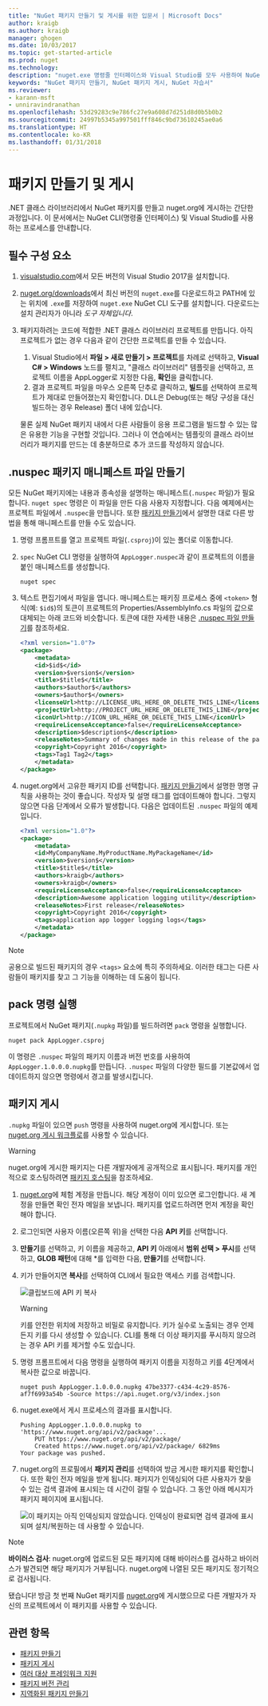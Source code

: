 ```yaml
---
title: "NuGet 패키지 만들기 및 게시를 위한 입문서 | Microsoft Docs"
author: kraigb
ms.author: kraigb
manager: ghogen
ms.date: 10/03/2017
ms.topic: get-started-article
ms.prod: nuget
ms.technology: 
description: "nuget.exe 명령줄 인터페이스와 Visual Studio를 모두 사용하여 NuGet 패키지를 만들고 게시하기 위한 연습 자습서입니다."
keywords: "NuGet 패키지 만들기, NuGet 패키지 게시, NuGet 자습서"
ms.reviewer:
- karann-msft
- unniravindranathan
ms.openlocfilehash: 53d29283c9e786fc27e9a608d7d251d8d0b5b0b2
ms.sourcegitcommit: 24997b5345a997501fff846c9bd73610245ae0a6
ms.translationtype: HT
ms.contentlocale: ko-KR
ms.lasthandoff: 01/31/2018
---
```

# <a name="create-and-publish-a-package"></a>패키지 만들기 및 게시

.NET 클래스 라이브러리에서 NuGet 패키지를 만들고 nuget.org에 게시하는 간단한 과정입니다. 이 문서에서는 NuGet CLI(명령줄 인터페이스) 및 Visual Studio를 사용하는 프로세스를 안내합니다.

## <a name="pre-requisites"></a>필수 구성 요소

1. [visualstudio.com](https://www.visualstudio.com/)에서 모든 버전의 Visual Studio 2017을 설치합니다.

1. [nuget.org/downloads](https://nuget.org/downloads)에서 최신 버전의 `nuget.exe`를 다운로드하고 PATH에 있는 위치에 `.exe`를 저장하여 `nuget.exe` NuGet CLI 도구를 설치합니다. 다운로드는 설치 관리자가 아니라 *도구 자체입니다*.

1. 패키지하려는 코드에 적합한 .NET 클래스 라이브러리 프로젝트를 만듭니다. 아직 프로젝트가 없는 경우 다음과 같이 간단한 프로젝트를 만들 수 있습니다.
    1. Visual Studio에서 **파일 > 새로 만들기 > 프로젝트**를 차례로 선택하고, **Visual C# > Windows** 노드를 펼치고, "클래스 라이브러리" 템플릿을 선택하고, 프로젝트 이름을 AppLogger로 지정한 다음, **확인**을 클릭합니다.
    1. 결과 프로젝트 파일을 마우스 오른쪽 단추로 클릭하고, **빌드**를 선택하여 프로젝트가 제대로 만들어졌는지 확인합니다. DLL은 Debug(또는 해당 구성을 대신 빌드하는 경우 Release) 폴더 내에 있습니다.

    물론 실제 NuGet 패키지 내에서 다른 사람들이 응용 프로그램을 빌드할 수 있는 많은 유용한 기능을 구현할 것입니다. 그러나 이 연습에서는 템플릿의 클래스 라이브러리가 패키지를 만드는 데 충분하므로 추가 코드를 작성하지 않습니다.

## <a name="create-the-nuspec-package-manifest-file"></a>.nuspec 패키지 매니페스트 파일 만들기

모든 NuGet 패키지에는 내용과 종속성을 설명하는 매니페스트(`.nuspec` 파일)가 필요합니다. `nuget spec` 명령은 이 파일을 만든 다음 사용자 지정합니다. 다음 예제에서는 프로젝트 파일에서 `.nuspec`을 만듭니다. 또한 [패키지 만들기](../create-packages/creating-a-package.md)에서 설명한 대로 다른 방법을 통해 매니페스트를 만들 수도 있습니다.

1. 명령 프롬프트를 열고 프로젝트 파일(`.csproj`)이 있는 폴더로 이동합니다.

1. `spec` NuGet CLI 명령을 실행하여 `AppLogger.nuspec`과 같이 프로젝트의 이름을 붙인 매니페스트를 생성합니다.

    ```cli
    nuget spec
    ```

1. 텍스트 편집기에서 파일을 엽니다. 매니페스트는 패키징 프로세스 중에 `<token>` 형식(예: `$id$`)의 토큰이 프로젝트의 Properties/AssemblyInfo.cs 파일의 값으로 대체되는 아래 코드와 비슷합니다. 토큰에 대한 자세한 내용은 [.nuspec 파일 만들기](../create-packages/creating-a-package.md#creating-the-nuspec-file)를 참조하세요.

    ```xml
    <?xml version="1.0"?>
    <package>
        <metadata>
        <id>$id$</id>
        <version>$version$</version>
        <title>$title$</title>
        <authors>$author$</authors>
        <owners>$author$</owners>
        <licenseUrl>http://LICENSE_URL_HERE_OR_DELETE_THIS_LINE</licenseUrl>
        <projectUrl>http://PROJECT_URL_HERE_OR_DELETE_THIS_LINE</projectUrl>
        <iconUrl>http://ICON_URL_HERE_OR_DELETE_THIS_LINE</iconUrl>
        <requireLicenseAcceptance>false</requireLicenseAcceptance>
        <description>$description$</description>
        <releaseNotes>Summary of changes made in this release of the package.</releaseNotes>
        <copyright>Copyright 2016</copyright>
        <tags>Tag1 Tag2</tags>
        </metadata>
    </package>
    ```

1. nuget.org에서 고유한 패키지 ID를 선택합니다. [패키지 만들기](../create-packages/creating-a-package.md#choosing-a-unique-package-identifier-and-setting-the-version-number)에서 설명한 명명 규칙을 사용하는 것이 좋습니다. 작성자 및 설명 태그를 업데이트해야 합니다. 그렇지 않으면 다음 단계에서 오류가 발생합니다. 다음은 업데이트된 `.nuspec` 파일의 예제입니다.

    ```xml
    <?xml version="1.0"?>
    <package>
        <metadata>
        <id>MyCompanyName.MyProductName.MyPackageName</id>
        <version>$version$</version>
        <title>$title$</title>
        <authors>kraigb</authors>
        <owners>kraigb</owners>
        <requireLicenseAcceptance>false</requireLicenseAcceptance>
        <description>Awesome application logging utility</description>
        <releaseNotes>First release</releaseNotes>
        <copyright>Copyright 2016</copyright>
        <tags>application app logger logging logs</tags>
        </metadata>
    </package>
    ```

> [!Note]
> 공용으로 빌드된 패키지의 경우 `<tags>` 요소에 특히 주의하세요. 이러한 태그는 다른 사람들이 패키지를 찾고 그 기능을 이해하는 데 도움이 됩니다.

## <a name="run-the-pack-command"></a>pack 명령 실행

프로젝트에서 NuGet 패키지(`.nupkg` 파일)를 빌드하려면 `pack` 명령을 실행합니다.

```cli
nuget pack AppLogger.csproj
```

이 명령은 `.nuspec` 파일의 패키지 이름과 버전 번호를 사용하여 `AppLogger.1.0.0.0.nupkg`를 만듭니다. `.nuspec` 파일의 다양한 필드를 기본값에서 업데이트하지 않으면 명령에서 경고를 발생시킵니다.

## <a name="publish-the-package"></a>패키지 게시

`.nupkg` 파일이 있으면 `push` 명령을 사용하여 nuget.org에 게시합니다. 또는 [nuget.org 게시 워크플로](../create-packages/publish-a-package.md#publish-to-nugetorg)를 사용할 수 있습니다.

> [!Warning]
> nuget.org에 게시한 패키지는 다른 개발자에게 공개적으로 표시됩니다. 패키지를 개인적으로 호스팅하려면 [패키지 호스팅](../hosting-packages/overview.md)을 참조하세요.

1. [nuget.org](https://www.nuget.org/users/account/LogOn?returnUrl=%2F)에 체험 계정을 만듭니다. 해당 계정이 이미 있으면 로그인합니다. 새 계정을 만들면 확인 전자 메일을 보냅니다. 패키지를 업로드하려면 먼저 계정을 확인해야 합니다.

1. 로그인되면 사용자 이름(오른쪽 위)을 선택한 다음 **API 키**를 선택합니다.

1. **만들기**를 선택하고, 키 이름을 제공하고, **API 키** 아래에서 **범위 선택 > 푸시**를 선택하고, **GLOB 패턴**에 대해 *를 입력한 다음, **만들기**를 선택합니다.

1. 키가 만들어지면 **복사**를 선택하여 CLI에서 필요한 액세스 키를 검색합니다.

    ![클립보드에 API 키 복사](media/QS_Create-02-APIKey.png)

    > [!Warning]
    > 키를 안전한 위치에 저장하고 비밀로 유지합니다. 키가 실수로 노출되는 경우 언제든지 키를 다시 생성할 수 있습니다. CLI를 통해 더 이상 패키지를 푸시하지 않으려는 경우 API 키를 제거할 수도 있습니다.

1. 명령 프롬프트에서 다음 명령을 실행하여 패키지 이름을 지정하고 키를 4단계에서 복사한 값으로 바꿉니다.

    ```cli
    nuget push AppLogger.1.0.0.0.nupkg 47be3377-c434-4c29-8576-af7f6993a54b -Source https://api.nuget.org/v3/index.json
    ```

1. nuget.exe에서 게시 프로세스의 결과를 표시합니다.

    ```output
    Pushing AppLogger.1.0.0.0.nupkg to 'https://www.nuget.org/api/v2/package'...
        PUT https://www.nuget.org/api/v2/package/
        Created https://www.nuget.org/api/v2/package/ 6829ms
    Your package was pushed. 
    ```

1. nuget.org의 프로필에서 **패키지 관리**를 선택하여 방금 게시한 패키지를 확인합니다. 또한 확인 전자 메일을 받게 됩니다. 패키지가 인덱싱되어 다른 사용자가 찾을 수 있는 검색 결과에 표시되는 데 시간이 걸릴 수 있습니다. 그 동안 아래 메시지가 패키지 페이지에 표시됩니다.

    ![이 패키지는 아직 인덱싱되지 않았습니다. 인덱싱이 완료되면 검색 결과에 표시되며 설치/복원하는 데 사용할 수 있습니다.](media/QS_Create-03-NotIndexed.png)

> [!Note]
> **바이러스 검사**: nuget.org에 업로드된 모든 패키지에 대해 바이러스를 검사하고 바이러스가 발견되면 해당 패키지가 거부됩니다. nuget.org에 나열된 모든 패키지도 정기적으로 검사됩니다.

됐습니다! 방금 첫 번째 NuGet 패키지를 [nuget.org](https://www.nuget.org/)에 게시했으므로 다른 개발자가 자신의 프로젝트에서 이 패키지를 사용할 수 있습니다.

## <a name="related-topics"></a>관련 항목

- [패키지 만들기](../create-packages/creating-a-package.md)
- [패키지 게시](../create-packages/publish-a-package.md)
- [여러 대상 프레임워크 지원](../create-packages/supporting-multiple-target-frameworks.md)
- [패키지 버전 관리](../reference/package-versioning.md)
- [지역화된 패키지 만들기](../create-packages/creating-localized-packages.md)
